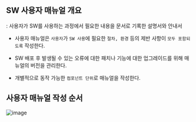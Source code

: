 ## SW 사용자 매뉴얼 개요 

: 사용자가 SW를 사용하는 과정에서 필요한 내용을 문서로 기록한 설명서와 안내서 

- 사용자 매뉴얼은 `사용자`가 `SW 사용`에 필요한 `절차, 환경` 등의 제반 사항이 `모두 포함되도록` 작성한다.

- SW 배포 후 발생될 수 있는 오류에 대한 패치나 기능에 대한 업그레이드를 위해 매뉴얼의 버전을 관리한다.
- 개별적으로 동작 가능한 `컴포넌트 단위`로 매뉴얼을 작성한다. 

## 사용자 매뉴얼 작성 순서 

![image](https://user-images.githubusercontent.com/64796257/159195238-00759a98-bb62-448c-8254-c551b4976556.png)

























